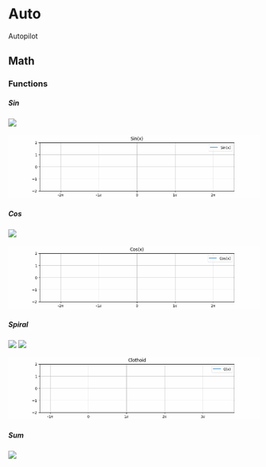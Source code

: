 # Auto
Autopilot

## Math
### Functions
##### Sin
<img src="https://render.githubusercontent.com/render/math?math=f(x)=sin(x)">

![](math/functions/sin/sin.gif)

##### Cos
<img src="https://render.githubusercontent.com/render/math?math=f(x)=cos(x)">  

![](math/functions/cos/cos.gif)

##### Spiral 
<img src="https://render.githubusercontent.com/render/math?math=C(x)=\int_0^x cos(x^2) \, dx = \sum_{n=0}^{\infty} (-1)^n \frac{x^{4n%2B1}}{(2n)!(4n%2B1)}">    
<img src="https://render.githubusercontent.com/render/math?math=S(x)=\int_0^x sin(x^2) \, dx = \sum_{n=0}^{\infty} (-1)^n \frac{x^{4n%2B3}}{(2n%2B1)!(4n%2B3)}">     

![](math/functions/clothoid/clothoid.gif)

##### Sum  
<img src="https://render.githubusercontent.com/render/math?math=\sum_{i=1}^{10}x_i">   
